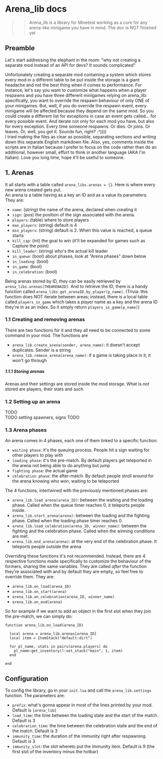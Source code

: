 # Arena_lib docs

>> Arena_lib is a library for Minetest working as a core for any arena-like minigame you have in mind. The doc is NOT finished yet

## Preamble

Let's start addressing the elephant in the room: "why not creating a separate mod instead of an API for devs? It sounds complicated"  
  
Unfortunately creating a separate mod containing a system which stores every mod in a different table to be put inside the storage is a giant headache and not the best thing when it comes to performance. For instance, let's say you want to customize what happens when a player respawns and you have three different minigames relying on arena_lib: specifically, you want to override the respawn behaviour of only ONE of your minigames. But, well, if you do override the respawn event, every minigame will be affected because they depend on the same mod. So you could create a different list for exceptions in case an event gets called... for every possible event. And iterate not only for each mod you have, but also for every exception. Every time someone respawns. Or dies. Or joins. Or leaves. Or, well, you got it. Sounds fun, right? :^))))  
I tried making the files as clear as possible, separating sections and writing down this separate English markdown file. Also, yes, comments inside the scripts are in Italian because I prefer to focus on the code rather than do an additional, however small, effort to think in another language (AKA I'm Italian). Love you long time, hope it'll be useful to someone.  
  

## 1. Arenas
It all starts with a table called `arena_libs.arenas = {}`. Here is where every new arena created gets put.  
An arena is a table having as a key an ID and as a value its parameters. They are:
* `name`: (string) the name of the arena, declared when creating it
* `sign`: (pos) the position of the sign associated with the arena.
* `players`: (table) where to store players
* `max_players`: (string) default is 4
* `min_players`: (string) default is 2. When this value is reached, a queue starts
* `kill_cap`: (int) the goal to win (it'll be expanded for games such as Capture the point)
* `kill_leader`: (string) who's the actual kill leader
* `in_queue`: (bool) about phases, look at "Arena phases" down below
* `in_loading`: (bool)
* `in_game`: (bool)
* `in_celebration`: (bool)

Being arenas stored by ID, they can be easily retrieved by `arena_libs.arenas[THEARENAID]`. And to retrieve the ID, there is a handy function called `arena_libs.get_arenaID_by_player(p_name)`. (Trivia: this function does NOT iterate between areas; instead, there is a local table called `players_in_game` which takes a player name as a key and the arena ID they're in as an index. So it simply return `players_in_game[p_name]`)

### 1.1 Creating and removing arenas
There are two functions for it and they all need to be connected to some command in your mod. The functions are
* `arena_lib.create_arena(sender, arena_name)`: it doesn't accept duplicates. Sender is a string 
* `arena_lib.remove_arena(arena_name)`: if a game is taking place in it, it won't go through

##### 1.1.1 Storing arenas
Arenas and their settings are stored inside the mod storage. What is *not* stored are players, their stats and such  
  
### 1.2 Setting up an arena
TODO  
TODO  setting spawners, signs
TODO  

### 1.3 Arena phases

An arena comes in 4 phases, each one of them linked to a specific function:
* `waiting phase`: it's the queuing process. People hit a sign waiting for other players to play with 
* `loading phase`: it's the pre-match. By default players get teleported in the arena not being able to do anything but jump
* `fighting phase`: the actual game
* `celebration phase`: the after-match. By default people stroll around for the arena knowing who won, waiting to be teleported

The 4 functions, intertwined with the previously mentioned phases are:
* `arena_lib.load_arena(arena_ID)`: between the waiting and the loading phase. Called when the queue timer reaches 0, it teleports people inside.
* `arena_lib.start_arena(arena)`: between the loading and the fighting phase. Called when the loading phase timer reaches 0.
* `arena_lib.load_celebration(arena_ID, winner_name)`: between the fighting and the celebration phase. Called when the winning conditions are met.
* `arena_lib.end_arena(arena)`: at the very end of the celebration phase. It teleports people outside the arena

Overriding these functions it's not recommended. Instead, there are 4 respective functions made specifically to customize the behaviour of the formers, sharing the same variables. They are called *after* the function they're associated with and by default they are empty, so feel free to override them. They are:
* `arena_lib.on_load(arena_ID)` 
* `arena_lib.on_start(arena)`
* `arena_lib.on_celebration(arena_ID, winner_name)`
* `arena_lib.on_end(arena)`

So for example if we want to add an object in the first slot when they join the pre-match, we can simply do:

```
function arena_lib.on_load(arena_ID)

  local arena = arena_lib.arenas[arena_ID]
  local item = ItemStack("default:dirt")

  for pl_name, stats in pairs(arena.players) do
    pl_name:get_inventory():set_stack("main", 1, item)
  end

end
```

## Configuration

To config the library, go in your `init.lua` and call the `arena_lib.settings` function.
The parameters are:
* `prefix`: what's gonna appear in most of the lines printed by your mod. Default is `[arena_lib] `
* `load_time`: the time between the loading state and the start of the match. Default is 3
* `celebration_time`: the time between the celebration state and the end of the match. Default is 3
* `immunity_time`: the duration of the immunity right after respawning. Default is 3
* `immunity_slot`: the slot whereto put the immunity item. Default is 9 (the first slot of the inventory minus the hotbar)


